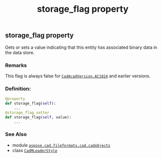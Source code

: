 ﻿---
title: storage_flag property
second_title: Aspose.CAD for Python via .NET API References
description: 
type: docs
weight: 780
url: /python-net/aspose.cad.fileformats.cad.cadobjects/cadmleaderstyle/storage_flag/
is_root: false
---

## storage_flag property


Gets or sets a value indicating that this entity has associated binary data in the data store.

### Remarks 


This flag is always false for [`CadAcadVersion.AC1024`](/cad/python-net/aspose.cad.fileformats.cad.cadconsts/cadacadversion#AC1024) and earlier versions.
### Definition:
```python
@property
def storage_flag(self):
    ...
@storage_flag.setter
def storage_flag(self, value):
    ...
```

### See Also
* module [`aspose.cad.fileformats.cad.cadobjects`](../../)
* class [`CadMLeaderStyle`](/cad/python-net/aspose.cad.fileformats.cad.cadobjects/cadmleaderstyle)
